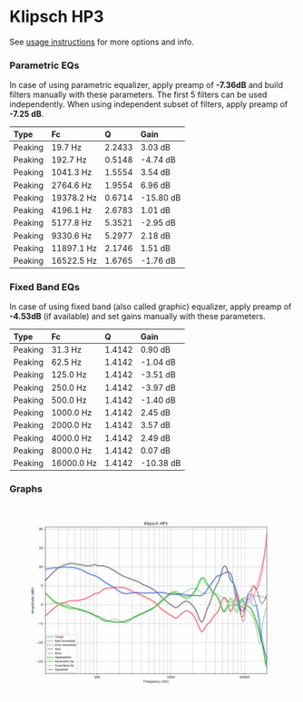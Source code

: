 # Klipsch HP3
See [usage instructions](https://github.com/jaakkopasanen/AutoEq#usage) for more options and info.

### Parametric EQs
In case of using parametric equalizer, apply preamp of **-7.36dB** and build filters manually
with these parameters. The first 5 filters can be used independently.
When using independent subset of filters, apply preamp of **-7.25 dB**.

| Type    | Fc         |      Q | Gain      |
|:--------|:-----------|:-------|:----------|
| Peaking | 19.7 Hz    | 2.2433 | 3.03 dB   |
| Peaking | 192.7 Hz   | 0.5148 | -4.74 dB  |
| Peaking | 1041.3 Hz  | 1.5554 | 3.54 dB   |
| Peaking | 2764.6 Hz  | 1.9554 | 6.96 dB   |
| Peaking | 19378.2 Hz | 0.6714 | -15.80 dB |
| Peaking | 4196.1 Hz  | 2.6783 | 1.01 dB   |
| Peaking | 5177.8 Hz  | 5.3521 | -2.95 dB  |
| Peaking | 9330.6 Hz  | 5.2977 | 2.18 dB   |
| Peaking | 11897.1 Hz | 2.1746 | 1.51 dB   |
| Peaking | 16522.5 Hz | 1.6765 | -1.76 dB  |

### Fixed Band EQs
In case of using fixed band (also called graphic) equalizer, apply preamp of **-4.53dB**
(if available) and set gains manually with these parameters.

| Type    | Fc         |      Q | Gain      |
|:--------|:-----------|:-------|:----------|
| Peaking | 31.3 Hz    | 1.4142 | 0.90 dB   |
| Peaking | 62.5 Hz    | 1.4142 | -1.04 dB  |
| Peaking | 125.0 Hz   | 1.4142 | -3.51 dB  |
| Peaking | 250.0 Hz   | 1.4142 | -3.97 dB  |
| Peaking | 500.0 Hz   | 1.4142 | -1.40 dB  |
| Peaking | 1000.0 Hz  | 1.4142 | 2.45 dB   |
| Peaking | 2000.0 Hz  | 1.4142 | 3.57 dB   |
| Peaking | 4000.0 Hz  | 1.4142 | 2.49 dB   |
| Peaking | 8000.0 Hz  | 1.4142 | 0.07 dB   |
| Peaking | 16000.0 Hz | 1.4142 | -10.38 dB |

### Graphs
![](./Klipsch%20HP3.png)